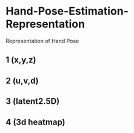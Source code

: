 # Hand-Pose-Estimation-Representation
Representation of Hand Pose

## 1 (x,y,z)

## 2 (u,v,d)

## 3 (latent2.5D)

## 4 (3d heatmap)
